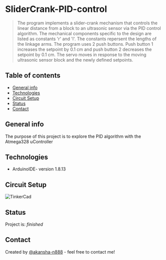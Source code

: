 # SliderCrank-PID-control
> The program implements a slider-crank mechanism that controls the linear distance from a block to an ultrasonic sensor via the PID control algorithm. The mechanical components specific to the design are listed as constants 'r' and 'l'. The constants repersent the lengths of the linkage arms. The program uses 2 push buttons. Push button 1 increases the setpoint by 0.1 cm and push button 2 decreases the setpoint by 0.1 cm. The servo moves in response to the moving ultrasonic sensor block and the newly defined setpoints.

## Table of contents
* [General info](#general-info)
* [Technologies](#technologies)
* [Circuit Setup](#circuit-setup)
* [Status](#status)
* [Contact](#contact)

## General info
The purpose of this project is to explore the PID algorithm with the Atmega328 uController

## Technologies
* ArduinoIDE- version 1.8.13

## Circuit Setup
![TinkerCad](Capture.PNG)

## Status
Project is: _finished_

## Contact
Created by [@akansha-n888](https://www.linkedin.com/in/akansha-nagar/) - feel free to contact me!

